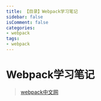 ```yaml
---
title: 【目录】Webpack学习笔记
sidebar: false
isComment: false
categories: 
- webpack
tags: 
- webpack
---
```


# Webpack学习笔记

> [webpack中文网](https://www.webpackjs.com/)



